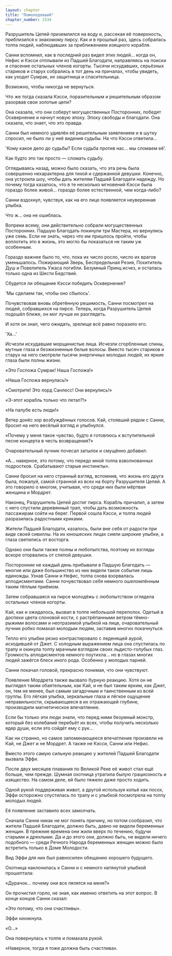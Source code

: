 ```yaml
---
layout: chapter
title: "Помолодевший"
chapter_number: 1534
---
```




Разрушитель Цепей приземлился на воду и, рассекая её поверхность, приблизился к знакомому пирсу. Как и в прошлый раз, здесь собралась толпа людей, наблюдавших за приближением изящного корабля.

Санни вспомнил, как в последний раз видел этих людей... когда он, Нефис и Кэсси отплывали из Падшей Благодати, направляясь на поиски и спасение остальных членов когорты. Тысячи исхудавших, серьёзных стариков и старух собрались в тот день на причалах, чтобы увидеть, как уходит Сумрак, их защитница и спасительница.

Возможно, чтобы никогда не вернуться.

Что же тогда сказала Кэсси, поразительным и решительным образом разорвав свои золотые цепи?

Она сказала, что они соберут могущественных Посторонних, победят Осквернение и начнут новую эпоху. Эпоху свободы и благодати. Она сказала, что знает, что это правда.

Санни был немного удивлён её решительным заявлением и в шутку спросил, не было ли у неё видения судьбы. На что Кэсси ответила...

'Кому какое дело до судьбы? Если судьба против нас... мы сломаем её'.

Как будто это так просто — сломать судьбу.

Оглядываясь назад, можно было сказать, что эта речь была совершенно нехарактерна для тихой и сдержанной девушки. Конечно, она устроила шоу, чтобы дать жителям Падшей Благодати надежду. Но почему тогда казалось, что в те несколько мгновений Кэсси была гораздо более живой... гораздо более естественной, чем когда-либо?

Санни вздохнул, чувствуя, как на его лице появляется неуверенная улыбка.

Что ж... она не ошиблась.

Вопреки всему, они действительно собрали могущественных Посторонних. Падшую Благодать покинули три Мастера, но вернулись уже семь. Если не знать, через что им пришлось пройти, чтобы воплотить это в жизнь, это могло бы показаться не таким уж особенным.

Гораздо важнее было то, что, пока их число росло, число их врагов уменьшалось. Пожирающий Зверь, Беспредельная Резня, Похититель Душ и Повелитель Ужаса погибли. Безумный Принц исчез, и осталась только одна из Шести Бедствий.

Сбудется ли обещание Кэсси победить Осквернение?

'Мы сделаем так, чтобы оно сбылось'.

Почувствовав вновь обретённую решимость, Санни посмотрел на людей, собравшихся на пирсе. Теперь, когда Разрушитель Цепей подошёл ближе, он мог лучше их разглядеть.

И хотя он знал, чего ожидать, зрелище всё равно поразило его.

'Ха...'

Исчезли исхудавшие морщинистые лица. Исчезли сгорбленные спины, мутные глаза и безжизненные белые волосы. Вместо тысяч стариков и старух на него смотрели тысячи энергичных молодых людей, их яркие глаза были полны жизни.

«Это Госпожа Сумрак! Наша Госпожа!»

«Наша Госпожа вернулась!»

«Смотрите! Это лорд Санлесс! Они вернулись!»

«Э-этот корабль только что летал?!»

«На палубе есть люди!»

Ветер донёс хор возбуждённых голосов. Кай, стоявший рядом с Санни, бросил на него весёлый взгляд и улыбнулся.

«Почему у меня такое чувство, будто я готовлюсь к вступительной песне концерта в честь возвращения?»

Очаровательный лучник почесал затылок и смущённо добавил:

«А... наверное, это потому, что передо мной толпа взволнованных подростков. Срабатывают старые инстинкты».

Санни бросил на него странный взгляд, вспомнив, что жизнь его друга была, пожалуй, самой странной из всех на борту Разрушителя Цепей. А это говорило о многом, учитывая, что среди них были мёртвая женщина и Мордрет.

Наконец, Разрушитель Цепей достиг пирса. Корабль причалил, а затем с него спустили деревянный трап, чтобы дать возможность пассажирам сойти на берег. Первой сошла Кэсси, и толпа людей разразилась радостными криками.

Жители Падшей Благодати, казалось, были вне себя от радости при виде своей сивиллы. На их юношеских лицах сияли широкие улыбки, а глаза светились от восторга.

Однако они были также полны и любопытства, поэтому их взгляды вскоре оторвались от слепой девушки.

Посторонние не каждый день прибывали в Падшую Благодать — многие или даже большинство из них видели такое событие лишь единожды. Узнав Санни и Нефис, толпа снова взорвалась аплодисментами. Санни почувствовал себя немного ошеломлённым таким тёплым приёмом.

Затем собравшаяся на пирсе молодёжь с любопытством оглядела остальных членов когорты.

Кай, как и ожидалось, вызвал в толпе небольшой переполох. Одетый в доспехи цвета слоновой кости, с растрёпанными ветром тёмно-рыжими волосами и неотразимой улыбкой на лице, очаровательный лучник робко помахал молодым людям, заставив многих покачнуться.

Тепло его улыбки резко контрастировало с леденящей аурой, исходившей от Джет. С холодным выражением лица она спустилась по трапу и окинула толпу мрачным взглядом своих льдисто-голубых глаз. Громкость аплодисментов немного поутихла... но в глазах многих людей зажёгся блеск иного рода. Особенно у молодых парней.

Санни покачал головой, прекрасно понимая, что они чувствуют.

Появление Мордрета также вызвало бурную реакцию. Хотя он не выглядел таким обаятельным, как Кай, и не был таким ярким, как Джет, он, тем не менее, был самым загадочным и таинственным из всей группы. Его лёгкая улыбка, зеркальные глаза и лёгкое ощущение неправильности, скрывающееся в их отражающей глубине, производили магнетическое впечатление.

Если бы только эти люди знали, что перед ними безумный монстр, который без колебаний перебьёт их всех, чтобы получить несколько ядер души, если это сойдёт ему с рук...

Как ни странно, но самое запоминающееся впечатление произвели не Кай, не Джет и не Мордрет. А также не Кэсси, Санни или Нефис.

Вместо этого самую сильную реакцию у жителей Падшей Благодати вызвала Эффи.

После двух месяцев плавания по Великой Реке её живот стал ещё больше, чем прежде. Шумная охотница утратила былую грациозность и изящество. На самом деле, ей было тяжело даже просто ходить.

Одной рукой поддерживая живот, а другой используя копьё как посох, Эффи осторожно спустилась по трапу и с улыбкой посмотрела на толпу молодых людей.

Её появление заставило всех замолчать.

Сначала Санни никак не мог понять причину, но потом сообразил, что жители Падшей Благодати, должно быть, давно не видели беременных женщин. В прежние времена они жили вверх по течению, будучи старыми и дряхлыми. Да и до этого они, должно быть, не видели ничего подобного — среди Речного Народа беременных женщин можно было встретить только в Доме Молодости.

Вид Эффи для них был равносилен обещанию хорошего будущего.

Охотница наклонилась к Санни и с немного натянутой улыбкой прошептала:

«Дурачок... почему они все пялятся на меня?»

Он прочистил горло, не зная, как именно ответить на этот вопрос. В конце концов Санни сказал:

«Это потому, что они счастливы».

Эффи хихикнула.

«О...»

Она повернулась к толпе и помахала рукой.

«Наверное, тогда я тоже должна быть счастлива».

